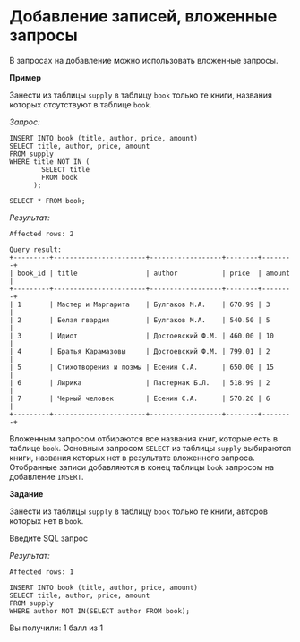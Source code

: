 # Добавление записей, вложенные запросы

В запросах на добавление можно использовать вложенные запросы.

**Пример**

Занести из таблицы `supply` в таблицу `book` только те книги, названия которых отсутствуют в таблице `book`.

*Запрос:*

```mysql
INSERT INTO book (title, author, price, amount) 
SELECT title, author, price, amount 
FROM supply
WHERE title NOT IN (
        SELECT title 
        FROM book
      );

SELECT * FROM book;
```

*Результат:*

```mysql
Affected rows: 2

Query result:
+---------+-----------------------+------------------+--------+--------+
| book_id | title                 | author           | price  | amount |
+---------+-----------------------+------------------+--------+--------+
| 1       | Мастер и Маргарита    | Булгаков М.А.    | 670.99 | 3      |
| 2       | Белая гвардия         | Булгаков М.А.    | 540.50 | 5      |
| 3       | Идиот                 | Достоевский Ф.М. | 460.00 | 10     |
| 4       | Братья Карамазовы     | Достоевский Ф.М. | 799.01 | 2      |
| 5       | Стихотворения и поэмы | Есенин С.А.      | 650.00 | 15     |
| 6       | Лирика                | Пастернак Б.Л.   | 518.99 | 2      |
| 7       | Черный человек        | Есенин С.А.      | 570.20 | 6      |
+---------+-----------------------+------------------+--------+--------+
```

Вложенным запросом отбираются все названия книг, которые есть в таблице `book`. Основным запросом `SELECT` из таблицы `supply` выбираются книги, названия которых нет в результате вложенного запроса. Отобранные записи добавляются в конец таблицы `book` запросом на добавление `INSERT`.

**Задание**

Занести из таблицы `supply` в таблицу `book` только те книги, авторов которых нет в `book`.

Введите SQL запрос

*Результат:*

```mysql
Affected rows: 1
```

```mysql
INSERT INTO book (title, author, price, amount)
SELECT title, author, price, amount
FROM supply
WHERE author NOT IN(SELECT author FROM book);
```

Вы получили: 1 балл из 1
